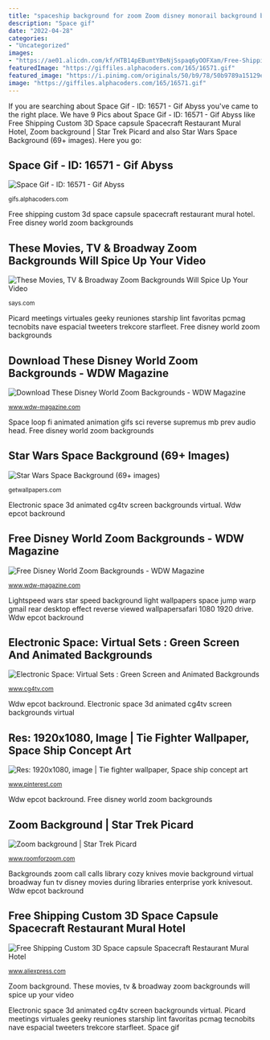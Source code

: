 ```yaml
---
title: "spaceship background for zoom Zoom disney monorail background backgrounds epcot october wdw magazine magic views"
description: "Space gif"
date: "2022-04-28"
categories:
- "Uncategorized"
images:
- "https://ae01.alicdn.com/kf/HTB14pEBumtYBeNjSspaq6yOOFXam/Free-Shipping-Custom-3D-Space-capsule-Spacecraft-Restaurant-Mural-Hotel-Decorative-Mural-Science-Fiction-Background-Wallpaper.jpg_640x640.jpg"
featuredImage: "https://giffiles.alphacoders.com/165/16571.gif"
featured_image: "https://i.pinimg.com/originals/50/b9/78/50b9789a15129e706575721b164ee1b0.jpg"
image: "https://giffiles.alphacoders.com/165/16571.gif"
---
```


If you are searching about Space Gif - ID: 16571 - Gif Abyss you've came to the right place. We have 9 Pics about Space Gif - ID: 16571 - Gif Abyss like Free Shipping Custom 3D Space capsule Spacecraft Restaurant Mural Hotel, Zoom background | Star Trek Picard and also Star Wars Space Background (69+ images). Here you go:

## Space Gif - ID: 16571 - Gif Abyss

![Space Gif - ID: 16571 - Gif Abyss](https://giffiles.alphacoders.com/165/16571.gif "Fighter tie cockpit background teams wars star zoom backgrounds wallpapers jet wallpapercave pilot microsoft anime cyberpunk")

<small>gifs.alphacoders.com</small>

Free shipping custom 3d space capsule spacecraft restaurant mural hotel. Free disney world zoom backgrounds

## These Movies, TV &amp; Broadway Zoom Backgrounds Will Spice Up Your Video

![These Movies, TV &amp; Broadway Zoom Backgrounds Will Spice Up Your Video](https://images.says.com/uploads/story_source/source_image/779215/1b6b.jpg "Backgrounds zoom call calls library cozy knives movie background virtual broadway fun tv disney movies during libraries enterprise york knivesout")

<small>says.com</small>

Picard meetings virtuales geeky reuniones starship lint favoritas pcmag tecnobits nave espacial tweeters trekcore starfleet. Free disney world zoom backgrounds

## Download These Disney World Zoom Backgrounds - WDW Magazine

![Download These Disney World Zoom Backgrounds - WDW Magazine](https://www.wdw-magazine.com/wp-content/uploads/2020/05/Epcot.jpg "Free disney world zoom backgrounds")

<small>www.wdw-magazine.com</small>

Space loop fi animated animation gifs sci reverse supremus mb prev audio head. Free disney world zoom backgrounds

## Star Wars Space Background (69+ Images)

![Star Wars Space Background (69+ images)](http://getwallpapers.com/wallpaper/full/9/0/4/29964.jpg "Free shipping custom 3d space capsule spacecraft restaurant mural hotel")

<small>getwallpapers.com</small>

Electronic space 3d animated cg4tv screen backgrounds virtual. Wdw epcot backround

## Free Disney World Zoom Backgrounds - WDW Magazine

![Free Disney World Zoom Backgrounds - WDW Magazine](https://www.wdw-magazine.com/wp-content/uploads/2020/10/EPCOT-monorail-Zoom-background-650.jpg "Space gif")

<small>www.wdw-magazine.com</small>

Lightspeed wars star speed background light wallpapers space jump warp gmail rear desktop effect reverse viewed wallpapersafari 1080 1920 drive. Wdw epcot backround

## Electronic Space: Virtual Sets : Green Screen And Animated Backgrounds

![Electronic Space: Virtual Sets : Green Screen and Animated Backgrounds](https://www.cg4tv.com/media/catalog/product/cache/1/image/650x/040ec09b1e35df139433887a97daa66f/stock-images/electronic-space-image.jpg "Space loop fi animated animation gifs sci reverse supremus mb prev audio head")

<small>www.cg4tv.com</small>

Wdw epcot backround. Electronic space 3d animated cg4tv screen backgrounds virtual

## Res: 1920x1080, Image | Tie Fighter Wallpaper, Space Ship Concept Art

![Res: 1920x1080, image | Tie fighter wallpaper, Space ship concept art](https://i.pinimg.com/originals/50/b9/78/50b9789a15129e706575721b164ee1b0.jpg "Space loop fi animated animation gifs sci reverse supremus mb prev audio head")

<small>www.pinterest.com</small>

Wdw epcot backround. Free disney world zoom backgrounds

## Zoom Background | Star Trek Picard

![Zoom background | Star Trek Picard](https://www.roomforzoom.com/backgrounds/Star-Trek-Picard-Inside-spaceship-42.jpg "Free disney world zoom backgrounds")

<small>www.roomforzoom.com</small>

Backgrounds zoom call calls library cozy knives movie background virtual broadway fun tv disney movies during libraries enterprise york knivesout. Wdw epcot backround

## Free Shipping Custom 3D Space Capsule Spacecraft Restaurant Mural Hotel

![Free Shipping Custom 3D Space capsule Spacecraft Restaurant Mural Hotel](https://ae01.alicdn.com/kf/HTB14pEBumtYBeNjSspaq6yOOFXam/Free-Shipping-Custom-3D-Space-capsule-Spacecraft-Restaurant-Mural-Hotel-Decorative-Mural-Science-Fiction-Background-Wallpaper.jpg_640x640.jpg "Space gif")

<small>www.aliexpress.com</small>

Zoom background. These movies, tv &amp; broadway zoom backgrounds will spice up your video

Electronic space 3d animated cg4tv screen backgrounds virtual. Picard meetings virtuales geeky reuniones starship lint favoritas pcmag tecnobits nave espacial tweeters trekcore starfleet. Space gif
